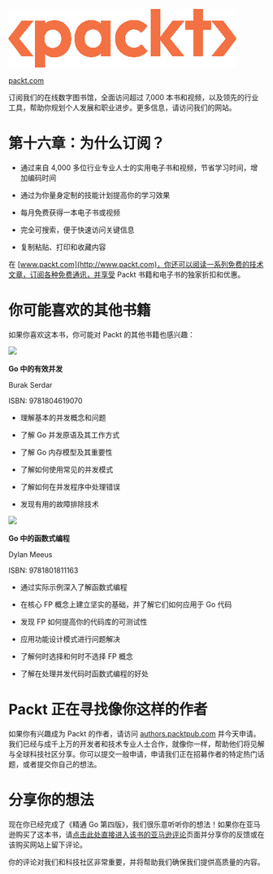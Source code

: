 *![](img/New_Packt_Logo.png)*

[packt.com](http://packt.com)

订阅我们的在线数字图书馆，全面访问超过 7,000 本书和视频，以及领先的行业工具，帮助你规划个人发展和职业进步。更多信息，请访问我们的网站。

# 第十六章：为什么订阅？

+   通过来自 4,000 多位行业专业人士的实用电子书和视频，节省学习时间，增加编码时间

+   通过为你量身定制的技能计划提高你的学习效果

+   每月免费获得一本电子书或视频

+   完全可搜索，便于快速访问关键信息

+   复制粘贴、打印和收藏内容

在 [www.packt.com](http://www.packt.com)，你还可以阅读一系列免费的技术文章，订阅各种免费通讯，并享受 Packt 书籍和电子书的独家折扣和优惠。

# 你可能喜欢的其他书籍

如果你喜欢这本书，你可能对 Packt 的其他书籍也感兴趣：

![](https://www.packtpub.com/product/effective-concurrency-in-go/9781804619070)

**Go 中的有效并发**

Burak Serdar

ISBN: 9781804619070

+   理解基本的并发概念和问题

+   了解 Go 并发原语及其工作方式

+   了解 Go 内存模型及其重要性

+   了解如何使用常见的并发模式

+   了解如何在并发程序中处理错误

+   发现有用的故障排除技术

![](https://www.packtpub.com/product/functional-programming-in-go/9781801811163)

**Go 中的函数式编程**

Dylan Meeus

ISBN: 9781801811163

+   通过实际示例深入了解函数式编程

+   在核心 FP 概念上建立坚实的基础，并了解它们如何应用于 Go 代码

+   发现 FP 如何提高你的代码库的可测试性

+   应用功能设计模式进行问题解决

+   了解何时选择和何时不选择 FP 概念

+   了解在处理并发代码时函数式编程的好处

# Packt 正在寻找像你这样的作者

如果你有兴趣成为 Packt 的作者，请访问 [authors.packtpub.com](http://authors.packtpub.com) 并今天申请。我们已经与成千上万的开发者和技术专业人士合作，就像你一样，帮助他们将见解与全球科技社区分享。你可以提交一般申请，申请我们正在招募作者的特定热门话题，或者提交你自己的想法。

# 分享你的想法

现在你已经完成了《精通 Go 第四版》，我们很乐意听听你的想法！如果你在亚马逊购买了这本书，请[点击此处直接进入该书的亚马逊评论](https://packt.link/r/1805127144)页面并分享你的反馈或在该购买网站上留下评论。

你的评论对我们和科技社区非常重要，并将帮助我们确保我们提供高质量的内容。
